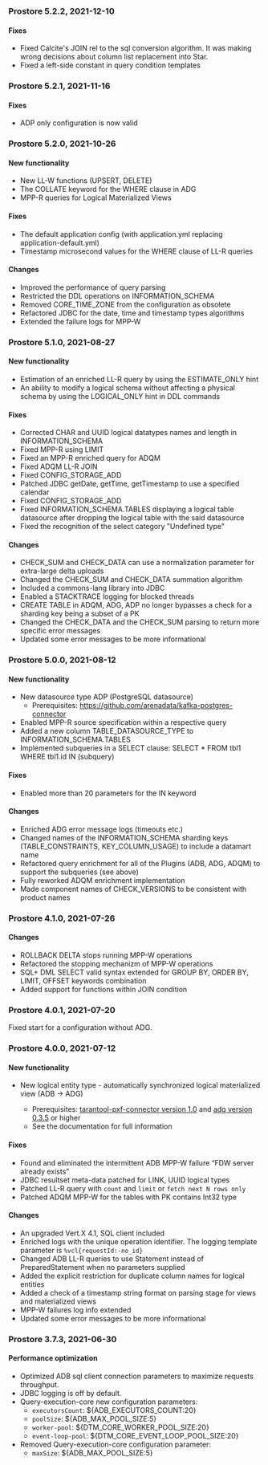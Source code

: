 ### Prostore 5.2.2, 2021-12-10

#### Fixes
* Fixed Calcite's JOIN rel to the sql conversion algorithm. It was making wrong decisions about column list replacement into Star.
* Fixed a left-side constant in query condition templates


### Prostore 5.2.1, 2021-11-16

#### Fixes

* ADP only configuration is now valid


### Prostore 5.2.0, 2021-10-26

#### New functionality
* New LL-W functions (UPSERT, DELETE)
* The COLLATE keyword for the WHERE clause in ADG
* MPP-R queries for Logical Materialized Views

#### Fixes
* The default application config (with application.yml replacing application-default.yml)
* Timestamp microsecond values for the WHERE clause of LL-R queries

#### Changes
* Improved the performance of query parsing
* Restricted the DDL operations on INFORMATION_SCHEMA
* Removed CORE_TIME_ZONE from the configuration as obsolete
* Refactored JDBC for the date, time and timestamp types algorithms
* Extended the failure logs for MPP-W


### Prostore 5.1.0, 2021-08-27

#### New functionality
* Estimation of an enriched LL-R query by using the ESTIMATE_ONLY hint
* An ability to modify a logical schema without affecting a physical schema by using the LOGICAL_ONLY hint in DDL commands

#### Fixes
* Corrected CHAR and UUID logical datatypes names and length in INFORMATION_SCHEMA
* Fixed MPP-R using LIMIT
* Fixed an MPP-R enriched query for ADQM
* Fixed ADQM LL-R JOIN
* Fixed CONFIG_STORAGE_ADD
* Patched JDBC getDate, getTime, getTimestamp to use a specified calendar
* Fixed CONFIG_STORAGE_ADD
* Fixed INFORMATION_SCHEMA.TABLES displaying a logical table datasource after dropping the logical table with the said datasource
* Fixed the recognition of the select category "Undefined type"

#### Changes
* CHECK_SUM and CHECK_DATA can use a normalization parameter for extra-large delta uploads
* Changed the CHECK_SUM and CHECK_DATA summation algorithm
* Included a commons-lang library into JDBC
* Enabled a STACKTRACE logging for blocked threads
* CREATE TABLE in ADQM, ADG, ADP no longer bypasses a check for a sharding key being a subset of a PK
* Changed the CHECK_DATA and the CHECK_SUM parsing to return more specific error messages
* Updated some error messages to be more informational


### Prostore 5.0.0, 2021-08-12

#### New functionality
* New datasource type ADP (PostgreSQL datasource)
	* Prerequisites: https://github.com/arenadata/kafka-postgres-connector
* Enabled MPP-R source specification within a respective query
* Added a new column TABLE_DATASOURCE_TYPE to INFORMATION_SCHEMA.TABLES
* Implemented subqueries in a SELECT clause: SELECT * FROM tbl1 WHERE tbl1.id IN (subquery)
#### Fixes

* Enabled more than 20 parameters for the IN keyword

#### Changes
* Enriched ADG error message logs (timeouts etc.)
* Changed names of the INFORMATION_SCHEMA sharding keys (TABLE_CONSTRAINTS, KEY_COLUMN_USAGE) to include a datamart name
* Refactored query enrichment for all of the Plugins (ADB, ADG, ADQM) to support the subqueries (see above)
* Fully reworked ADQM enrichment implementation
* Made component names of CHECK_VERSIONS to be consistent with product names


### Prostore 4.1.0, 2021-07-26

#### Changes

* ROLLBACK DELTA stops running MPP-W operations  
* Refactored the stopping mechanizm of MPP-W operations
* SQL+ DML SELECT valid syntax extended for GROUP BY, ORDER BY, LIMIT, OFFSET keywords combination
* Added support for functions within JOIN condition

### Prostore 4.0.1, 2021-07-20

Fixed start for a configuration without ADG.

### Prostore 4.0.0, 2021-07-12

#### New functionality

* New logical entity type - automatically synchronized logical materialized view \(ADB -> ADG\)

    * Prerequisites: [tarantool-pxf-connector version 1.0](https://github.com/arenadata/tarantool-pxf-connector/releases/tag/v1.0) and [adg version 0.3.5](https://github.com/arenadata/kafka-tarantool-loader/releases/tag/0.3.5) or higher
    * See the documentation for full information
    

#### Fixes

* Found and eliminated the intermittent ADB MPP-W failure “FDW server already exists”
* JDBC resultset meta-data patched for LINK, UUID logical types
* Patched LL-R query with `count` and `limit` or `fetch next N rows only`
* Patched ADQM MPP-W for the tables with PK contains Int32 type 

#### Changes

* An upgraded Vert.X 4.1, SQL client included
* Enriched logs with the unique operation identifier. The logging template parameter is `%vcl{requestId:-no_id}`
* Changed ADB LL-R queries to use Statement instead of PreparedStatement when no parameters supplied
* Added the explicit restriction for duplicate column names for logical entities
* Added a check of a timestamp string format on parsing stage for views and materialized views
* MPP-W failures log info extended
* Updated some error messages to be more informational 


### Prostore 3.7.3, 2021-06-30
#### Performance optimization
* Optimized ADB sql client connection parameters to maximize requests throughput.
* JDBC logging is off by default.
* Query-execution-core new configuration parameters:
    * `executorsCount`: $\{ADB\_EXECUTORS\_COUNT:20\}
    * `poolSize`: $\{ADB\_MAX\_POOL\_SIZE:5\}
    * `worker-pool`: $\{DTM\_CORE\_WORKER\_POOL\_SIZE:20\}
    * `event-loop-pool`: $\{DTM\_CORE\_EVENT\_LOOP\_POOL\_SIZE:20\}
* Removed Query-execution-core configuration parameter:
    * `maxSize`: $\{ADB\_MAX\_POOL\_SIZE:5\}
